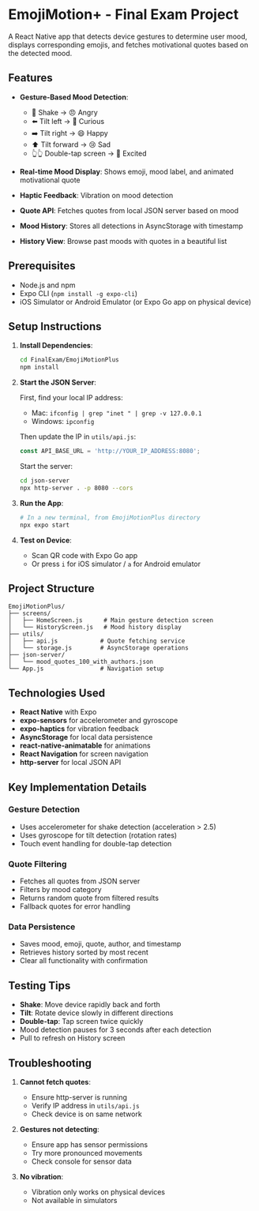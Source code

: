 # EmojiMotion+ - Final Exam Project

A React Native app that detects device gestures to determine user mood, displays corresponding emojis, and fetches motivational quotes based on the detected mood.

## Features

- **Gesture-Based Mood Detection**:
  - 🤳 Shake → 😠 Angry
  - ⬅️ Tilt left → 🤔 Curious
  - ➡️ Tilt right → 😄 Happy
  - ⬆️ Tilt forward → 😢 Sad
  - 👆👆 Double-tap screen → 🤩 Excited

- **Real-time Mood Display**: Shows emoji, mood label, and animated motivational quote
- **Haptic Feedback**: Vibration on mood detection
- **Quote API**: Fetches quotes from local JSON server based on mood
- **Mood History**: Stores all detections in AsyncStorage with timestamp
- **History View**: Browse past moods with quotes in a beautiful list

## Prerequisites

- Node.js and npm
- Expo CLI (`npm install -g expo-cli`)
- iOS Simulator or Android Emulator (or Expo Go app on physical device)

## Setup Instructions

1. **Install Dependencies**:
   ```bash
   cd FinalExam/EmojiMotionPlus
   npm install
   ```

2. **Start the JSON Server**:
   
   First, find your local IP address:
   - Mac: `ifconfig | grep "inet " | grep -v 127.0.0.1`
   - Windows: `ipconfig`
   
   Then update the IP in `utils/api.js`:
   ```javascript
   const API_BASE_URL = 'http://YOUR_IP_ADDRESS:8080';
   ```
   
   Start the server:
   ```bash
   cd json-server
   npx http-server . -p 8080 --cors
   ```

3. **Run the App**:
   ```bash
   # In a new terminal, from EmojiMotionPlus directory
   npx expo start
   ```

4. **Test on Device**:
   - Scan QR code with Expo Go app
   - Or press `i` for iOS simulator / `a` for Android emulator

## Project Structure

```
EmojiMotionPlus/
├── screens/
│   ├── HomeScreen.js      # Main gesture detection screen
│   └── HistoryScreen.js   # Mood history display
├── utils/
│   ├── api.js            # Quote fetching service
│   └── storage.js        # AsyncStorage operations
├── json-server/
│   └── mood_quotes_100_with_authors.json
└── App.js                # Navigation setup
```

## Technologies Used

- **React Native** with Expo
- **expo-sensors** for accelerometer and gyroscope
- **expo-haptics** for vibration feedback
- **AsyncStorage** for local data persistence
- **react-native-animatable** for animations
- **React Navigation** for screen navigation
- **http-server** for local JSON API

## Key Implementation Details

### Gesture Detection
- Uses accelerometer for shake detection (acceleration > 2.5)
- Uses gyroscope for tilt detection (rotation rates)
- Touch event handling for double-tap detection

### Quote Filtering
- Fetches all quotes from JSON server
- Filters by mood category
- Returns random quote from filtered results
- Fallback quotes for error handling

### Data Persistence
- Saves mood, emoji, quote, author, and timestamp
- Retrieves history sorted by most recent
- Clear all functionality with confirmation

## Testing Tips

- **Shake**: Move device rapidly back and forth
- **Tilt**: Rotate device slowly in different directions
- **Double-tap**: Tap screen twice quickly
- Mood detection pauses for 3 seconds after each detection
- Pull to refresh on History screen

## Troubleshooting

1. **Cannot fetch quotes**: 
   - Ensure http-server is running
   - Verify IP address in `utils/api.js`
   - Check device is on same network

2. **Gestures not detecting**:
   - Ensure app has sensor permissions
   - Try more pronounced movements
   - Check console for sensor data

3. **No vibration**:
   - Vibration only works on physical devices
   - Not available in simulators 